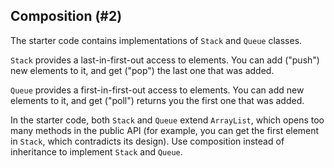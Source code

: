 ## Composition (#2)

The starter code contains implementations of `Stack` and `Queue` classes.

`Stack` provides a last-in-first-out access to elements. You can add ("push")
new elements to it, and get ("pop") the last one that was added.

`Queue` provides a first-in-first-out access to elements. You can add new
elements to it, and get ("poll") returns you the first one that was added.

In the starter code, both `Stack` and `Queue` extend `ArrayList`, which opens
too many methods in the public API (for example, you can get the first element
in `Stack`, which contradicts its design). Use composition instead of
inheritance to implement `Stack` and `Queue`.